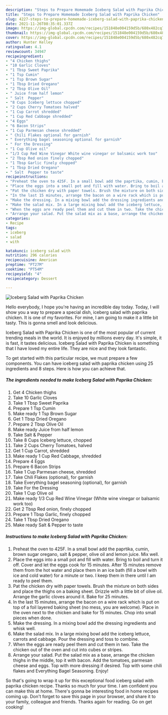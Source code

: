 ```yaml
---
description: "Steps to Prepare Homemade Iceberg Salad with Paprika Chicken"
title: "Steps to Prepare Homemade Iceberg Salad with Paprika Chicken"
slug: 4227-steps-to-prepare-homemade-iceberg-salad-with-paprika-chicken
date: 2021-11-26T08:35:01.337Z
image: https://img-global.cpcdn.com/recipes/151848e004159d5b/680x482cq70/iceberg-salad-with-paprika-chicken-recipe-main-photo.jpg
thumbnail: https://img-global.cpcdn.com/recipes/151848e004159d5b/680x482cq70/iceberg-salad-with-paprika-chicken-recipe-main-photo.jpg
cover: https://img-global.cpcdn.com/recipes/151848e004159d5b/680x482cq70/iceberg-salad-with-paprika-chicken-recipe-main-photo.jpg
author: Hunter Kelley
ratingvalue: 4.1
reviewcount: 34947
recipeingredient:
- "4 Chicken thighs"
- "10 Garlic Cloves"
- "1 Tbsp Sweet Paprika"
- "1 Tsp Cumin"
- "1 Tsp Brown Sugar"
- "1 Tbsp Dried Oregano"
- "2 Tbsp Olive Oil"
- " Juice from half lemon"
- " Salt  Pepper"
- "8 Cups Iceberg lettuce chopped"
- "2 Cups Cherry Tomatoes halved"
- "1 Cup Carrot shredded"
- "1 Cup Red Cabbage shredded"
- "4 Eggs"
- "6 Bacon Strips"
- "1 Cup Parmesan cheese shredded"
- " Chili Flakes optional for garnish"
- " Everything bagel seasoning optional for garnish"
- " For the Dressing"
- "1 Cup Olive oil"
- "1/3 Cup Red Wine Vinegar White wine vinegar or balsamic work too"
- "2 Tbsp Red onion finely chopped"
- "1 Tbsp Garlic finely chopped"
- "1 Tbsp Dried Oregano"
- " Salt  Pepper to taste"
recipeinstructions:
- "Preheat the oven to 425F. In a small bowl add the paprtika, cumin, brown sugar oregano, salt &amp; pepper, olive oil and lemon juice. Mix well."
- "Place the eggs into a small pot and fill with water. Bring to boil and turn it off. Cover and let the eggs cook for 15 minutes. After 15 minutes remove them from the hot water and place them in an ice bath (fill a bowl with ice and cold water) for a minute or two. I keep them in there until I am ready to peel them."
- "Pat the chicken dry with paper towels. Brush the mixture on both sides and place the thighs on a baking sheet. Drizzle with a little bit of olive oil. Arrange the garlic cloves around it. Bake for 25 minutes."
- "In the last 15 minutes, arrange the bacon on a wire rack which is put on top of a foil layered baking sheet (no mess, you are welcome). Place in the oven next to the chicken and bake for 15 minutes. Chop into small pieces when done."
- "Make the dressing. In a mixing bowl add the dressing ingredients and whisk well."
- "Make the salad mix. In a large mixing bowl add the iceberg lettuce, carrots and cabbage. Pour the dressing and toss to combine."
- "When the eggs are ready peel them and cut them in two. Take the chicken out of the oven and cut into cubes or stripes."
- "Arrange your salad. Put the salad mix as a base, arrange the chicken thighs in the middle, top it with bacon. Add the tomatoes, parmesan cheese and eggs. Top with more dressing if desired. Top with some chili flakes and Everything Bagel Seasoning. Enjoy!"
categories:
- Recipe
tags:
- iceberg
- salad
- with

katakunci: iceberg salad with 
nutrition: 296 calories
recipecuisine: American
preptime: "PT27M"
cooktime: "PT54M"
recipeyield: "4"
recipecategory: Dessert

---
```



![Iceberg Salad with Paprika Chicken](https://img-global.cpcdn.com/recipes/151848e004159d5b/680x482cq70/iceberg-salad-with-paprika-chicken-recipe-main-photo.jpg)

Hello everybody, I hope you're having an incredible day today. Today, I will show you a way to prepare a special dish, iceberg salad with paprika chicken. It is one of my favorites. For mine, I am going to make it a little bit tasty. This is gonna smell and look delicious.

Iceberg Salad with Paprika Chicken is one of the most popular of current trending meals in the world. It is enjoyed by millions every day. It's simple, it is fast, it tastes delicious. Iceberg Salad with Paprika Chicken is something that I have loved my entire life. They are nice and they look fantastic.




To get started with this particular recipe, we must prepare a few components. You can have iceberg salad with paprika chicken using 25 ingredients and 8 steps. Here is how you can achieve that.

<!--inarticleads1-->

##### The ingredients needed to make Iceberg Salad with Paprika Chicken:

1. Get 4 Chicken thighs
1. Take 10 Garlic Cloves
1. Take 1 Tbsp Sweet Paprika
1. Prepare 1 Tsp Cumin
1. Make ready 1 Tsp Brown Sugar
1. Get 1 Tbsp Dried Oregano
1. Prepare 2 Tbsp Olive Oil
1. Make ready  Juice from half lemon
1. Take  Salt &amp; Pepper
1. Take 8 Cups Iceberg lettuce, chopped
1. Take 2 Cups Cherry Tomatoes, halved
1. Get 1 Cup Carrot, shredded
1. Make ready 1 Cup Red Cabbage, shredded
1. Prepare 4 Eggs
1. Prepare 6 Bacon Strips
1. Take 1 Cup Parmesan cheese, shredded
1. Take  Chili Flakes (optional), for garnish
1. Take  Everything bagel seasoning (optional), for garnish
1. Take  For the Dressing
1. Take 1 Cup Olive oil
1. Make ready 1/3 Cup Red Wine Vinegar (White wine vinegar or balsamic work too)
1. Get 2 Tbsp Red onion, finely chopped
1. Prepare 1 Tbsp Garlic, finely chopped
1. Take 1 Tbsp Dried Oregano
1. Make ready  Salt &amp; Pepper to taste




<!--inarticleads2-->

##### Instructions to make Iceberg Salad with Paprika Chicken:

1. Preheat the oven to 425F. In a small bowl add the paprtika, cumin, brown sugar oregano, salt &amp; pepper, olive oil and lemon juice. Mix well.
1. Place the eggs into a small pot and fill with water. Bring to boil and turn it off. Cover and let the eggs cook for 15 minutes. After 15 minutes remove them from the hot water and place them in an ice bath (fill a bowl with ice and cold water) for a minute or two. I keep them in there until I am ready to peel them.
1. Pat the chicken dry with paper towels. Brush the mixture on both sides and place the thighs on a baking sheet. Drizzle with a little bit of olive oil. Arrange the garlic cloves around it. Bake for 25 minutes.
1. In the last 15 minutes, arrange the bacon on a wire rack which is put on top of a foil layered baking sheet (no mess, you are welcome). Place in the oven next to the chicken and bake for 15 minutes. Chop into small pieces when done.
1. Make the dressing. In a mixing bowl add the dressing ingredients and whisk well.
1. Make the salad mix. In a large mixing bowl add the iceberg lettuce, carrots and cabbage. Pour the dressing and toss to combine.
1. When the eggs are ready peel them and cut them in two. Take the chicken out of the oven and cut into cubes or stripes.
1. Arrange your salad. Put the salad mix as a base, arrange the chicken thighs in the middle, top it with bacon. Add the tomatoes, parmesan cheese and eggs. Top with more dressing if desired. Top with some chili flakes and Everything Bagel Seasoning. Enjoy!




So that's going to wrap it up for this exceptional food iceberg salad with paprika chicken recipe. Thanks so much for your time. I am confident you can make this at home. There's gonna be interesting food in home recipes coming up. Don't forget to save this page in your browser, and share it to your family, colleague and friends. Thanks again for reading. Go on get cooking!
